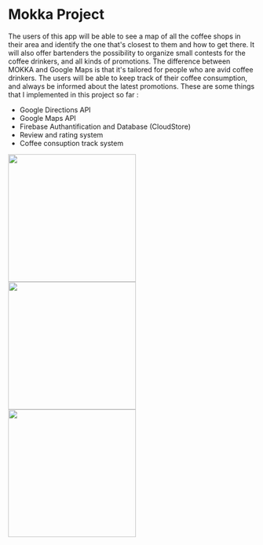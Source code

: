 # Mokka Project 

   The users of this app will be able to see a map of all the
coffee shops in their area and identify the one that's closest to them and
how to get there. It will also offer bartenders the possibility to organize
small contests for the coffee drinkers, and all kinds of promotions. The
difference between MOKKA and Google Maps is that it's tailored for people
who are avid coffee drinkers. The users will be able to keep track of their
coffee consumption, and always be informed about the latest promotions. 
These are some things that I implemented in this project so far :
 - Google Directions API
 - Google Maps API
 - Firebase Authantification and Database (CloudStore)
 - Review and rating system
 - Coffee consuption track system

<p float="left">
  <img src="https://user-images.githubusercontent.com/53866394/66714827-84dd9d80-edc4-11e9-9f94-be1d044f0c36.png" width="260" />
  <img src="https://user-images.githubusercontent.com/53866394/66714829-87d88e00-edc4-11e9-9ab4-5532fc406fce.png" width="260" /> 
  <img src="https://user-images.githubusercontent.com/53866394/66714835-9030c900-edc4-11e9-98bb-58cb9dfd32b4.png" width="260" />
</p>







